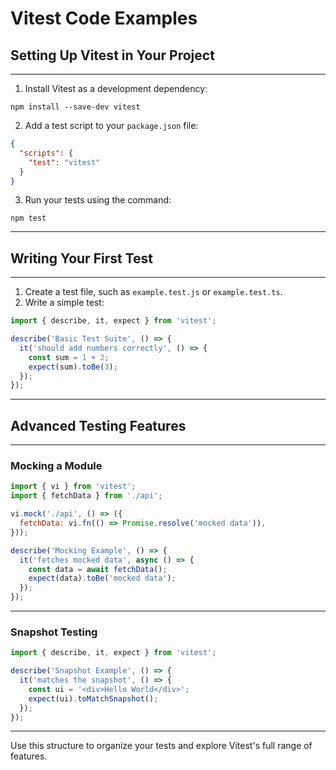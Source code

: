# Vitest Code Examples

## Setting Up Vitest in Your Project  
---

1. Install Vitest as a development dependency:

```shell
npm install --save-dev vitest
```

2. Add a test script to your `package.json` file:

```json
{
  "scripts": {
    "test": "vitest"
  }
}
```

3. Run your tests using the command:

```shell
npm test
```

---

## Writing Your First Test  
---

1. Create a test file, such as `example.test.js` or `example.test.ts`.
2. Write a simple test:

```javascript
import { describe, it, expect } from 'vitest';

describe('Basic Test Suite', () => {
  it('should add numbers correctly', () => {
    const sum = 1 + 2;
    expect(sum).toBe(3);
  });
});
```

---

## Advanced Testing Features  
---

### Mocking a Module

```javascript
import { vi } from 'vitest';
import { fetchData } from './api';

vi.mock('./api', () => ({
  fetchData: vi.fn(() => Promise.resolve('mocked data')),
}));

describe('Mocking Example', () => {
  it('fetches mocked data', async () => {
    const data = await fetchData();
    expect(data).toBe('mocked data');
  });
});
```

---

### Snapshot Testing

```javascript
import { describe, it, expect } from 'vitest';

describe('Snapshot Example', () => {
  it('matches the snapshot', () => {
    const ui = '<div>Hello World</div>';
    expect(ui).toMatchSnapshot();
  });
});
```

---

Use this structure to organize your tests and explore Vitest's full range of features.
